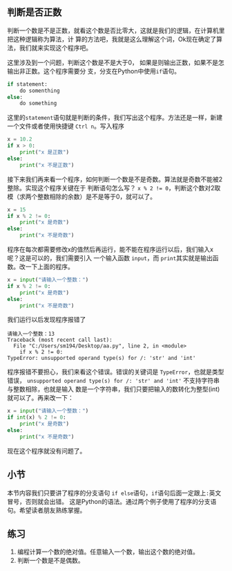## 判断是否正数
判断一个数是不是正数，就看这个数是否比零大，这就是我们的逻辑，在计算机里把这种逻辑称为算法，计
算的方法吧，我就是这么理解这个词，Ok现在确定了算法，我们就来实现这个程序吧。


这里涉及到一个问题，判断这个数是不是大于0， 如果是则输出正数，如果不是怎输出非正数。这个程序需要分
支，分支在Python中使用`if`语句。

```python
if statement:
    do somenthing
else:
    do something

```
这里的`statement`语句就是判断的条件，我们写出这个程序。方法还是一样，新建一个文件或者使用快捷键
`Ctrl n`。写入程序

```python
x = 10.2
if x > 0:
    print("x 是正数")
else:
    print("x 不是正数")

```

接下来我们再来看一个程序，如何判断一个数是不是奇数。算法就是奇数不能被2整除。实现这个程序关键在于
判断语句怎么写？ `x % 2 != 0`，判断这个数对2取模（求两个整数相除的余数）是不是等于0，就可以了。

```python
x = 15
if x % 2 != 0:
    print("x 是奇数")
else:
    print("x 不是奇数")

```
程序在每次都需要修改x的值然后再运行，能不能在程序运行以后，我们输入x呢？这是可以的，我们需要引入
一个输入函数 `input`，而 `print`其实就是输出函数。改一下上面的程序。

```python
x = input("请输入一个整数：")
if x % 2 != 0:
    print("x 是奇数")
else:
    print("x 不是奇数")
```
我们运行以后发现程序报错了

```
请输入一个整数：13
Traceback (most recent call last):
  File "C:/Users/sm194/Desktop/aa.py", line 2, in <module>
    if x % 2 != 0:
TypeError: unsupported operand type(s) for /: 'str' and 'int'
```
程序报错不要担心，我们来看这个错误。错误的关键词是 `TypeError`，也就是类型错误，
`unsupported operand type(s) for /: 'str' and 'int'` 不支持字符串与整数相除，也就是输入
数是一个字符串，我们只要把输入的数转化为整型(int)就可以了。再来改一下：

```python
x = input("请输入一个整数：")
if int(x) % 2 != 0:
    print("x 是奇数")
else:
    print("x 不是奇数")
```
现在这个程序就没有问题了。

## 小节
本节内容我们只要讲了程序的分支语句 `if else`语句，`if`语句后面一定跟上`:`英文冒号，否则就会出错。
这是Python的语法。通过两个例子使用了程序的分支语句。希望读者朋友熟练掌握。

## 练习
1. 编程计算一个数的绝对值。任意输入一个数，输出这个数的绝对值。
2. 判断一个数是不是偶数。
